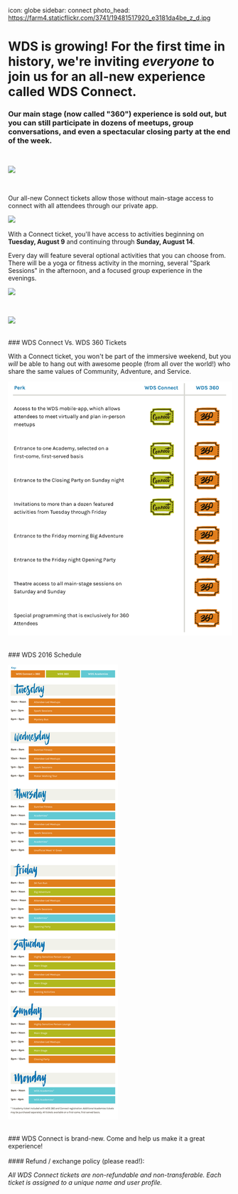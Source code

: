 icon: globe
sidebar: connect
photo_head: https://farm4.staticflickr.com/3741/19481517920_e3181da4be_z_d.jpg

# WDS is growing! For the first time in history, we're inviting _everyone_ to join us for an all-new experience called WDS Connect.

<div class="zig-zags_blue"></div>
<h3 class="sub-karla">Our main stage (now called "360") experience is sold out, but you can still participate in dozens of meetups, group conversations, and even a spectacular closing party at the end of the week.</h3>
<script type="text/javascript" src="https://js.stripe.com/v2/"></script>
<div class="connect-purchase-area"></div>
<br>

![](https://farm1.staticflickr.com/434/19653483776_cf32183cc5_z_d.jpg)

<br>
<p>Our all-new Connect tickets allow those without main-stage access to connect with all attendees through our private app.</p>

![](https://farm1.staticflickr.com/540/19673807691_651055a89b_z_d.jpg)
<br>
<p>With a Connect ticket, you'll have access to activities beginning on <b>Tuesday, August 9</b> and continuing through <b>Sunday, August 14</b>. </p>

<p>Every day will feature several optional activities that you can choose from. There will be a yoga or fitness activity in the morning, several "Spark Sessions" in the afternoon, and a focused group experience in the evenings. </p>

![](https://farm4.staticflickr.com/3873/14638042061_9afbe0f0fc_z_d.jpg)

<br>
<div class="connect-purchase-area"></div>

![](https://farm3.staticflickr.com/2928/14660844313_286048b021_z_d.jpg)


<br>
### WDS Connect Vs. WDS 360 Tickets

With a Connect ticket, you won't be part of the immersive weekend, but you _will_ be able to hang out with awesome people (from all over the world!) who share the same values of Community, Adventure, and Service.

![](/images/connect/comparison.png)

<div class="connect-purchase-area"></div>

<br>
### WDS 2016 Schedule

![](/images/connect/schedule.png)

<br>
### WDS Connect is brand-new. Come and help us make it a great experience! 

<div class="connect-purchase-area"></div>

<br>
#### Refund / exchange policy (please read!):

_All WDS Connect tickets are non-refundable and non-transferable. Each ticket is assigned to a unique name and user profile._


